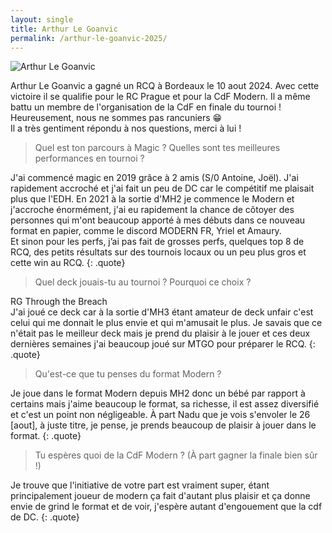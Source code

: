 ```yaml
---
layout: single
title: Arthur Le Goanvic
permalink: /arthur-le-goanvic-2025/
---
```


<p class="text-align-center"><img src="{{ site.url }}{{ site.baseurl }}/assets/images/arthur_le_goanvic_photo.jpg" alt="Arthur Le Goanvic" /></p>

Arthur Le Goanvic a gagné un RCQ à Bordeaux le 10 aout 2024. Avec cette victoire il se qualifie pour le RC Prague et pour la CdF Modern. Il a même battu un membre de l'organisation de la CdF en finale du tournoi ! Heureusement, nous ne sommes pas rancuniers 😁  
Il a très gentiment répondu à nos questions, merci à lui !

> Quel est ton parcours à Magic ? Quelles sont tes meilleures performances en tournoi ?

J'ai commencé magic en 2019 grâce à 2 amis (S/0 Antoine, Joël). J'ai rapidement accroché et j'ai fait un peu de DC car le compétitif me plaisait plus que l'EDH. En 2021 à la sortie d'MH2 je commence le Modern et j'accroche énormément, j'ai eu rapidement la chance de côtoyer des personnes qui m'ont beaucoup apporté à mes débuts dans ce nouveau format en papier, comme le discord MODERN FR, Yriel et Amaury.  
Et sinon pour les perfs, j’ai pas fait de grosses perfs, quelques top 8 de RCQ, des petits résultats sur des tournois locaux ou un peu plus gros et cette win au RCQ. 
{: .quote}

> Quel deck jouais-tu au tournoi ? Pourquoi ce choix ?

RG Through the Breach  
J'ai joué ce deck car à la sortie d'MH3 étant amateur de deck unfair c'est celui qui me donnait le plus envie et qui m'amusait le plus. Je savais que ce n'était pas le meilleur deck mais je prend du plaisir à le jouer et ces deux dernières semaines j'ai beaucoup joué sur MTGO pour préparer le RCQ.
{: .quote}

> Qu'est-ce que tu penses du format Modern ?

Je joue dans le format Modern depuis MH2 donc un bébé par rapport à certains mais j'aime beaucoup le format, sa richesse, il est assez diversifié et c'est un point non négligeable. À part Nadu que je vois s'envoler le 26 [aout], à juste titre, je pense, je prends beaucoup de plaisir à jouer dans le format.
{: .quote}

> Tu espères quoi de la CdF Modern ? (À part gagner la finale bien sûr !)

Je trouve que l'initiative de votre part est vraiment super, étant principalement joueur de modern ça fait d'autant plus plaisir et ça donne envie de grind le format et de voir, j'espère autant d'engouement que la cdf de DC.
{: .quote}

